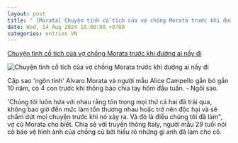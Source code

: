 ```yaml
---
layout: post
title: " [Morata] Chuyện tình cổ tích của vợ chồng Morata trước khi đường ai nấy đi"
date: Wed, 14 Aug 2024 10:00:00 +0700
categories: entries VN
---
```

[Chuyện tình cổ tích của vợ chồng Morata trước khi đường ai nấy đi](https://ngoisao.vnexpress.net/chuyen-tinh-co-tich-cua-vo-chong-morata-truoc-khi-duong-ai-nay-di-4781269.html)

![Chuyện tình cổ tích của vợ chồng Morata trước khi đường ai nấy đi](https://vcdn1-ngoisao.vnecdn.net/2024/08/14/alice2-1723601719-1723603578.jpg?w=1200&h=0&q=100&dpr=1&fit=crop&s=ICtkZWKfQlVCYwnxc6XYCw)

Cặp sao 'ngôn tình' Alvaro Morata và người mẫu Alice Campello gắn bó gần 10 năm, có 4 con trước khi thông báo chia tay hôm đầu tuần. - Ngôi sao.

'Chúng tôi luôn hứa với nhau rằng tôn trọng mọi thứ cả hai đã trải qua, không bao giờ đến mức làm tổn thương nhau hoặc trở nên độc hại và sẽ chấm dứt mọi chuyện trước khi nó xảy ra. Và đó là điều chúng tôi đã làm", vợ cũ Morata cho biết. Chia sẻ với truyền thông Italy, người mẫu 29 tuổi nói cô bảo vệ hình ảnh của chồng cũ bởi hiểu rõ những gì anh đã làm cho cô.

